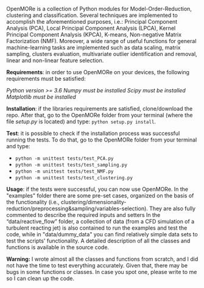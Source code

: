 OpenMORe is a collection of Python modules for Model-Order-Reduction, clustering and classification. Several techniques are implemented to accomplish the aforementioned purposes, i.e.: Principal Component Analysis (PCA), Local Principal Component Analysis (LPCA), Kernel Principal Component Analysis (KPCA), K-means, Non-negative Matrix Factorization (NMF). 
Moreover, a wide range of useful functions for general machine-learning tasks are implemented such as data scaling, matrix sampling, clusters evaluation, multivariate outlier identification and removal, linear and non-linear feature selection. 

**Requirements**: in order to use OpenMORe on your devices, the following requirements must be satisfied:

*Python version >= 3.6 
Numpy must be installed 
Scipy must be installed 
Matplotlib must be installed*


**Installation**: if the libraries requirements are satisfied, clone/download the repo. After that, go to the OpenMORe folder from your terminal (where the file *setup.py* is located) and type: `python setup.py install`. 

**Test**: it is possible to check if the installation process was successful running the tests. To do that, go to the OpenMORe folder from your terminal and type:
- `python -m unittest tests/test_PCA.py`  
- `python -m unittest tests/test_sampling.py `
- `python -m unittest tests/test_NMF.py` 
- `python -m unittest tests/test_clustering.py `


**Usage**: if the tests were successful, you can now use OpenMORe. In the "examples" folder there are some pre-set cases, organized on the basis of the functionality (i.e., clustering/dimensionality-reduction/preprocessing&sampling/variables-selection). They are also fully commented to describe the required inputs and setters
In the “data/reactive_flow” folder, a collection of data (from a CFD simulation of a turbulent reacting jet) is also contained to run the examples and test the code, while in "data/dummy_data" you can find relatively simple data sets to test the scripts' functionality. 
A detailed description of all the classes and functions is available in the source code. 

**Warning:** I wrote almost all the classes and functions from scratch, and I did not have the time to test everything accurately. Given that, there may be bugs in some functions or classes. In case you spot one, please write to me so I can clean up the code.
